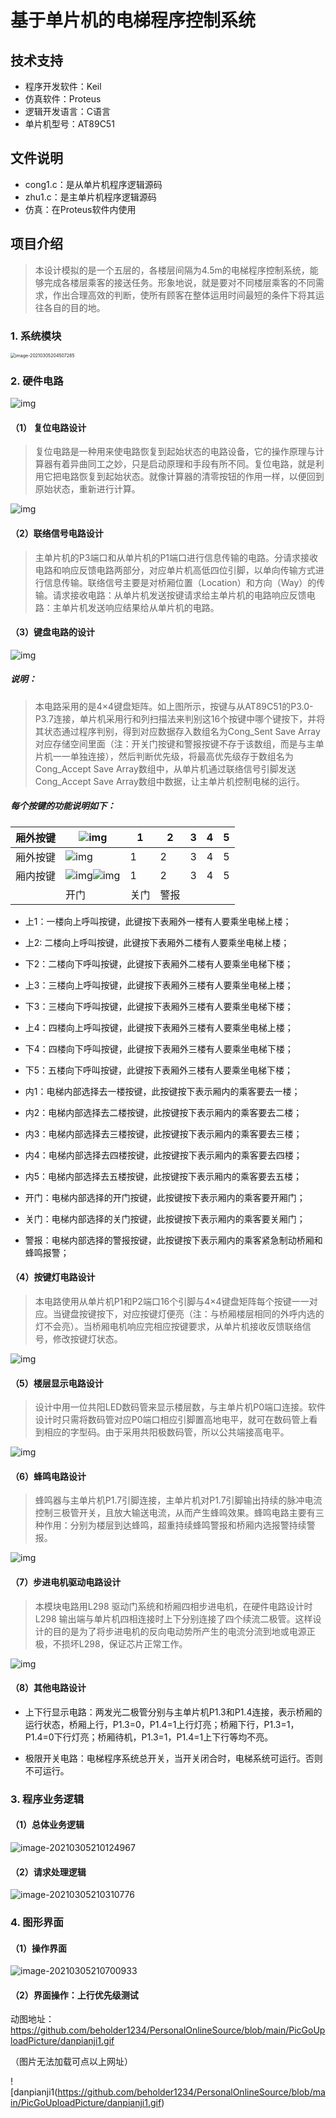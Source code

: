 # 基于单片机的电梯程序控制系统

## 技术支持

- 程序开发软件：Keil
- 仿真软件：Proteus
- 逻辑开发语言：C语言
- 单片机型号：AT89C51


## 文件说明

- cong1.c：是从单片机程序逻辑源码
- zhu1.c：是主单片机程序逻辑源码
- 仿真：在Proteus软件内使用 


## 项目介绍

>  本设计模拟的是一个五层的，各楼层间隔为4.5m的电梯程序控制系统，能够完成各楼层乘客的接送任务。形象地说，就是要对不同楼层乘客的不同需求，作出合理高效的判断，使所有顾客在整体运用时间最短的条件下将其运往各自的目的地。

### 1. 系统模块

<img src="https://gitee.com/beholder1234/PersonalOnlineSource/raw/master/PictureFromTypora/image-20210305204507285.png" alt="image-20210305204507285" style="zoom:50%;" />

### 2. 硬件电路

![img](https://gitee.com/beholder1234/PersonalOnlineSource/raw/master/PictureFromTypora/wps1.jpg)

#### （1） 复位电路设计

> 复位电路是一种用来使电路恢复到起始状态的电路设备，它的操作原理与计算器有着异曲同工之妙，只是启动原理和手段有所不同。复位电路，就是利用它把电路恢复到起始状态。就像计算器的清零按钮的作用一样，以便回到原始状态，重新进行计算。

![img](https://gitee.com/beholder1234/PersonalOnlineSource/raw/master/PictureFromTypora/wps2.jpg)

#### （2）联络信号电路设计

> 主单片机的P3端口和从单片机的P1端口进行信息传输的电路。分请求接收电路和响应反馈电路两部分，对应单片机高低四位引脚，以单向传输方式进行信息传输。联络信号主要是对桥厢位置（Location）和方向（Way）的传输。请求接收电路：从单片机发送按键请求给主单片机的电路响应反馈电路：主单片机发送响应结果给从单片机的电路。

#### （3）键盘电路的设计

![img](https://gitee.com/beholder1234/PersonalOnlineSource/raw/master/PictureFromTypora/wps3.jpg)

##### 说明：

> 本电路采用的是4×4键盘矩阵。如上图所示，按键与从AT89C51的P3.0-P3.7连接，单片机采用行和列扫描法来判别这16个按键中哪个键按下，并将其状态通过程序判别，得到对应数据存入数组名为Cong_Sent Save Array对应存储空间里面（注：开关门按键和警报按键不存于该数组，而是与主单片机一一单独连接），然后判断优先级，将最高优先级存于数组名为Cong_Accept Save Array数组中，从单片机通过联络信号引脚发送Cong_Accept Save Array数组中数据，让主单片机控制电梯的运行。

##### 每个按键的功能说明如下：

| 厢外按键 | ![img](https://gitee.com/beholder1234/PersonalOnlineSource/raw/master/PictureFromTypora/wps8.png) | 1    | 2    | 3    | 4    | 5    |
| -------- | ------------------------------------------------------------ | ---- | ---- | ---- | ---- | ---- |
| 厢外按键 | ![img](https://gitee.com/beholder1234/PersonalOnlineSource/raw/master/PictureFromTypora/wps9.png) | 1    | 2    | 3    | 4    | 5    |
| 厢内按键 | ![img](https://gitee.com/beholder1234/PersonalOnlineSource/raw/master/PictureFromTypora/wps10.png)![img](https://gitee.com/beholder1234/PersonalOnlineSource/raw/master/PictureFromTypora/wps11.png) | 1    | 2    | 3    | 4    | 5    |
|          | 开门                                                         | 关门 | 警报 |      |      |      |

- 上1：一楼向上呼叫按键，此键按下表厢外一楼有人要乘坐电梯上楼；
- 上2: 二楼向上呼叫按键，此键按下表厢外二楼有人要乘坐电梯上楼；
- 下2：二楼向下呼叫按键，此键按下表厢外二楼有人要乘坐电梯下楼；
- 上3：三楼向上呼叫按键，此键按下表厢外三楼有人要乘坐电梯上楼；
- 下3：三楼向下呼叫按键，此键按下表厢外三楼有人要乘坐电梯下楼；

- 上4：四楼向上呼叫按键，此键按下表厢外三楼有人要乘坐电梯上楼；

- 下4：四楼向下呼叫按键，此键按下表厢外三楼有人要乘坐电梯下楼；

- 下5：五楼向下呼叫按键，此键按下表厢外三楼有人要乘坐电梯下楼；

- 内1：电梯内部选择去一楼按键，此按键按下表示厢内的乘客要去一楼；

- 内2：电梯内部选择去二楼按键，此按键按下表示厢内的乘客要去二楼；

- 内3：电梯内部选择去三楼按键，此按键按下表示厢内的乘客要去三楼；

- 内4：电梯内部选择去四楼按键，此按键按下表示厢内的乘客要去四楼；

- 内5：电梯内部选择去五楼按键，此按键按下表示厢内的乘客要去五楼；

- 开门：电梯内部选择的开门按键，此按键按下表示厢内的乘客要开厢门；

- 关门：电梯内部选择的关门按键，此按键按下表示厢内的乘客要关厢门；

- 警报：电梯内部选择的警报按键，此按键按下表示厢内的乘客紧急制动桥厢和蜂鸣报警；



#### （4）按键灯电路设计

> 本电路使用从单片机P1和P2端口16个引脚与4×4键盘矩阵每个按键一一对应。当键盘按键按下，对应按键灯便亮（注：与桥厢楼层相同的外呼内选的灯不会亮）。当桥厢电机响应完相应按键要求，从单片机接收反馈联络信号，修改按键灯状态。

![img](https://gitee.com/beholder1234/PersonalOnlineSource/raw/master/PictureFromTypora/wps12.jpg)



#### （5）楼层显示电路设计

> 设计中用一位共阳LED数码管来显示楼层数，与主单片机P0端口连接。软件设计时只需将数码管对应P0端口相应引脚置高地电平，就可在数码管上看到相应的字型码。由于采用共阳极数码管，所以公共端接高电平。

![img](https://gitee.com/beholder1234/PersonalOnlineSource/raw/master/PictureFromTypora/wps13.jpg)

#### （6）蜂鸣电路设计

> 蜂鸣器与主单片机P1.7引脚连接，主单片机对P1.7引脚输出持续的脉冲电流控制三极管开关，且放大输送电流，从而产生蜂鸣效果。蜂鸣电路主要有三种作用：分别为楼层到达蜂鸣，超重持续蜂鸣警报和桥厢内选报警持续警报。

![img](https://gitee.com/beholder1234/PersonalOnlineSource/raw/master/PictureFromTypora/wps14.jpg)

#### （7）步进电机驱动电路设计

> 本模块电路用L298 驱动门系统和桥厢四相步进电机，在硬件电路设计时L298 输出端与单片机四相连接时上下分别连接了四个续流二极管。这样设计的目的是为了将步进电机的反向电动势所产生的电流分流到地或电源正极，不损坏L298，保证芯片正常工作。

![img](https://gitee.com/beholder1234/PersonalOnlineSource/raw/master/PictureFromTypora/wps15.jpg)

#### （8）其他电路设计

- 上下行显示电路：两发光二极管分别与主单片机P1.3和P1.4连接，表示桥厢的运行状态，桥厢上行，P1.3=0，P1.4=1上行灯亮；桥厢下行，P1.3=1，P1.4=0下行灯亮；桥厢待机，P1.3=1，P1.4=1上下行等均不亮。

- 极限开关电路：电梯程序系统总开关，当开关闭合时，电梯系统可运行。否则不可运行。



### 3. 程序业务逻辑

#### （1）总体业务逻辑

![image-20210305210124967](https://gitee.com/beholder1234/PersonalOnlineSource/raw/master/PictureFromTypora/image-20210305210124967.png)

#### （2）请求处理逻辑

![image-20210305210310776](https://gitee.com/beholder1234/PersonalOnlineSource/raw/master/PictureFromTypora/image-20210305210310776.png)

###  4. 图形界面

#### （1）操作界面

![image-20210305210700933](https://gitee.com/beholder1234/PersonalOnlineSource/raw/master/PictureFromTypora/image-20210305210700933.png)

#### （2）界面操作：上行优先级测试

动图地址：https://github.com/beholder1234/PersonalOnlineSource/blob/main/PicGoUploadPicture/danpianji1.gif

（图片无法加载可点以上网址）

![danpianji1(https://github.com/beholder1234/PersonalOnlineSource/blob/main/PicGoUploadPicture/danpianji1.gif)

